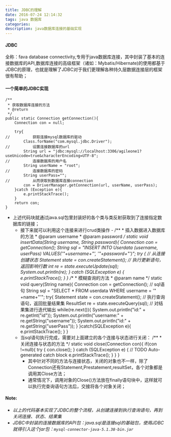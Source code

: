 ```yaml
---
title: JDBC的理解
date: 2016-07-24 12:14:32
tags: java 数据库
categories: 
description: java数据库连接的基础实现
---
```

#### JDBC ####
全称：fava database connectivity,专用于java数据库连接，其中封装了基本的连接数据库的API,数据库连接的高级框架（诸如：Mybatis/Hibernate)的使用都基于JDBC的原理，也就是理解了JDBC对于我们更理解各种持久层数据连接层的框架很有帮助；
#### 一个简单的JDBC实现 ####
	/**
	 * 获取数据库连接的方法
	 * @return
	 */
	public static Connection getConnection(){
		Connection con = null;
		
		try{
	//			获取连接mysql数据库的驱动
			Class.forName("com.mysql.jdbc.Driver");
	//			设置连接数据库的url
			String url = "jdbc:mysql://localhost:3306/agileone1?useUnicode=true&characterEncoding=UTF-8";
	//			连接数据库的用户名
			String userName = "root";
	//			连接数据库的密码
			String userPass="";
	//			从而获取到数据库连接connection
			con = DriverManager.getConnection(url, userName, userPass);
		}catch (Exception e){
			e.printStackTrace();
		}
		return con;
	}


- 上述代码块就通过java.sql包里封装好的各个类与类反射获取到了连接指定数据库的链接；
	- 接下来就可以利用这个连接来进行crud类操作
			- /**
			 * 插入数据进入数据库的方法
			 * @param username
			 * @param password
			 */
			static void insertData(String username, String password){
				Connection con = getConnection();
				String sql = "INSERT INTO Userdata (username, userPass) VALUES('"+username+"', '"+password+"')";
				try {
			//			从连接创建状态
					Statement state = con.createStatement();
			//			执行更新语句，返回影响行数
					int re = state.executeUpdate(sql);
					System.out.println(re);
				} catch (SQLException e) {
					e.printStackTrace();
				}
			}
			/**
			 * 模糊查询的方法
			 * @param name
			 */
			static void query(String name){
				Connection con = getConnection();
			//		sql语句
				String sql = "SELECT * FROM userdata WHERE username = '" +name+"'";
				try{
					Statement state = con.createStatement();
			//			执行查询语句，返回批量结果集
					ResultSet re = state.executeQuery(sql);
			//			对结果集进行迭代输出
					while(re.next()){
						System.out.println("id:" + re.getInt("id"));
						System.out.println("username:" + re.getString("username"));
						System.out.println("id:" + re.getString("userPass"));
					}
				}catch(SQLException e){
					e.printStackTrace();
				}
			}
	- 当sql语句执行完成，需要对上面建立的各个连接与状态进行关闭：
			/**
			 * 关闭连接与状态的方法
			 */
			static void close(Connection con){
				if(con !=null){
					try {
						con.close();
					} catch (SQLException e) {
						// TODO Auto-generated catch block
						e.printStackTrace();
					}
				}
			}
		- 其中针对不同的方法与连接状态，关闭的对象也不一样，除了Connection还有Statement,Prestatement,resultSet，各个对象都是调用其Close方法；
		- 通常情况下，调用对象的Close()方法放在finally语句块中，这样就可以执行完查询语句方法后，交接将各个对象关闭；

#### Note: ####


- *以上的代码基本实现了JDBC的整个流程，从创建连接到执行查询语句，再到关闭连接、状态、结果集*
- *JDBC中封装的连接数据库的API包：java.sql是连接sql的基础包，使用JDBC就得引入这个jar包：`mysql-connector-java-5.1.38-bin.jar`*